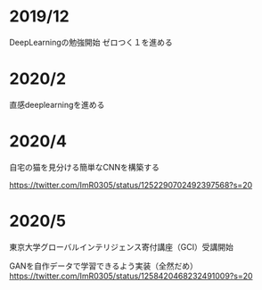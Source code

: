 # 2019/12
DeepLearningの勉強開始
ゼロつく１を進める
# 2020/2
直感deeplearningを進める
# 2020/4
自宅の猫を見分ける簡単なCNNを構築する

https://twitter.com/ImR0305/status/1252290702492397568?s=20
# 2020/5
東京大学グローバルインテリジェンス寄付講座（GCI）受講開始

GANを自作データで学習できるよう実装（全然だめ）
https://twitter.com/ImR0305/status/1258420468232491009?s=20



